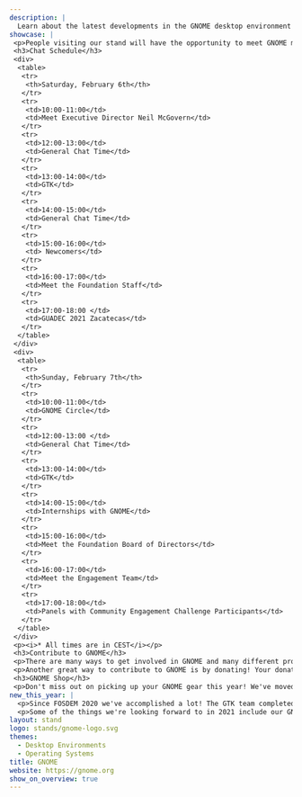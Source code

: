 ```yaml
---
description: |
  Learn about the latest developments in the GNOME desktop environment! At the GNOME booth, you can check out live demos of GNOME 3.38 and GTK 4, get help using GNOME, and learn more about paid GNOME internship opportunities. During our themed chat hours, you'll be able to engage and talk directly with GNOME developers, designers, Board of Directors members, Foundation staff, and other community members. Ask us your questions or just pop in to say "Hi" and chat! Take a look at our chat schedule below to see what our topics are and when you can join them.
showcase: |
 <p>People visiting our stand will have the opportunity to meet GNOME members and fellow Community members, discuss new features, address questions, issues, or hang out. No prior experience using GNOME is needed, and people who are looking for new contribution opportunities are more than welcome!</p>
 <h3>Chat Schedule</h3>
 <div>
  <table>
   <tr>
    <th>Saturday, February 6th</th>
   </tr>
   <tr>
    <td>10:00-11:00</td>
    <td>Meet Executive Director Neil McGovern</td>
   </tr>
   <tr>
    <td>12:00-13:00</td>
    <td>General Chat Time</td>
   </tr>
   <tr>
    <td>13:00-14:00</td>
    <td>GTK</td>
   </tr>
   <tr>
    <td>14:00-15:00</td>
    <td>General Chat Time</td>
   </tr>
   <tr>
    <td>15:00-16:00</td>
    <td> Newcomers</td>
   </tr>
   <tr>
    <td>16:00-17:00</td>
    <td>Meet the Foundation Staff</td>
   </tr>
   <tr>
    <td>17:00-18:00 </td>
    <td>GUADEC 2021 Zacatecas</td>
   </tr>
  </table>
 </div>
 <div>
  <table>
   <tr>
    <th>Sunday, February 7th</th>
   </tr>
   <tr>
    <td>10:00-11:00</td>
    <td>GNOME Circle</td>
   </tr>
   <tr>
    <td>12:00-13:00 </td>
    <td>General Chat Time</td>
   </tr>
   <tr>
    <td>13:00-14:00</td>
    <td>GTK</td>
   </tr>
   <tr>
    <td>14:00-15:00</td>
    <td>Internships with GNOME</td>
   </tr>
   <tr>
    <td>15:00-16:00</td>
    <td>Meet the Foundation Board of Directors</td>
   </tr>
   <tr>
    <td>16:00-17:00</td>
    <td>Meet the Engagement Team</td>
   </tr>
   <tr>
    <td>17:00-18:00</td>
    <td>Panels with Community Engagement Challenge Participants</td>
   </tr>
  </table>
 </div>
 <p><i>* All times are in CEST</i></p>
 <h3>Contribute to GNOME</h3>
 <p>There are many ways to get involved in GNOME and many different projects to contribute on. The best place to get started is by visiting <a href="https://www.gnome.org/get-involved/" target="_blank">gnome.org/get-involved</a>.</p>
 <p>Another great way to contribute to GNOME is by donating! Your donations help fund projects like GTK 4.0, GNOME internships, and events like GUADEC. Learn more about how you can help support GNOME by visiting <a href="https://www.gnome.org/support-gnome/" target="_blank">gnome.org/support-gnome</a>.</p>
 <h3>GNOME Shop</h3>
 <p>Don't miss out on picking up your GNOME gear this year! We've moved our t-shirts and other GNOME items to an online shop. Visit <a href="https://shop.gnome.org/" target="_blank">shop.gnome.org</a> for more information.</p>
new_this_year: |
  <p>Since FOSDEM 2020 we've accomplished a lot! The GTK team completed their 10-year development of GTK 4 and launched it with a virtual release party. GNOME 3.38, our latest release, went live in September and brought a new welcome tour along with many other improvements and updates. We participated in Outreachy, Google Summer of Code, and Season of Docs. We started GNOME Circle, a new way to support and champion the great software available forthe GNOME platform. We launched our inaugural Community Engagement Challenge, asking teams from all over the world to submit their ideas on how to reach a new generation of open source coders! The Challenge has since completed two phases, each with a round of winners and prizes, and is currently in the third and final phase. Like many others, we've also faced many challenges throughout 2020. We canceled all of our travel plans and found new ways of working together online. We reimagined our three main conferences, GUADEC, GNOME.Asia, and Linux App Summit (partnered with KDE), into fully remote events and implemented new systems to handle this - like meet.gnome.org, our own instance of BigBlueButton - which also allowed us to hold our first ever GNOME Onboard Africa Virtual  as well as an onboarding event in Paraguay.</p>
  <p>Some of the things we're looking forward to in 2021 include our GNOME 40 realease, GUADEC, GNOME.Asia, and Linux App Summit, as well as many more hackfests and social events, and selecting our final Community Engagement Challenge winner.</p>
layout: stand
logo: stands/gnome-logo.svg
themes:
  - Desktop Environments
  - Operating Systems
title: GNOME
website: https://gnome.org
show_on_overview: true
---
```

